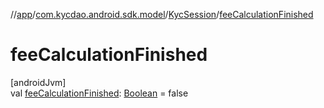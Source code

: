 //[app](../../../index.md)/[com.kycdao.android.sdk.model](../index.md)/[KycSession](index.md)/[feeCalculationFinished](fee-calculation-finished.md)

# feeCalculationFinished

[androidJvm]\
val [feeCalculationFinished](fee-calculation-finished.md): [Boolean](https://kotlinlang.org/api/latest/jvm/stdlib/kotlin/-boolean/index.html) = false
